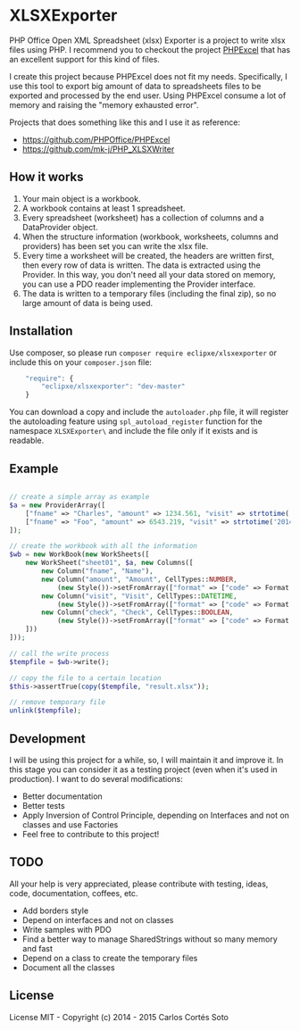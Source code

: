 # XLSXExporter

PHP Office Open XML Spreadsheet (xlsx) Exporter is a project to write xlsx files using PHP.
I recommend you to checkout the project [PHPExcel](https://github.com/PHPOffice/PHPExcel) that has an excellent support for this kind of files.

I create this project because PHPExcel does not fit my needs.
Specifically, I use this tool to export big amount of data to spreadsheets
files to be exported and processed by the end user.
Using PHPExcel consume a lot of memory and raising the "memory exhausted error".

Projects that does something like this and I use it as reference:

 - https://github.com/PHPOffice/PHPExcel
 - https://github.com/mk-j/PHP_XLSXWriter

## How it works

1. Your main object is a workbook.
1. A workbook contains at least 1 spreadsheet.
1. Every spreadsheet (worksheet) has a collection of columns and a DataProvider object.
1. When the structure information (workbook, worksheets, columns and providers) has been set you can write the xlsx file.
1. Every time a worksheet will be created, the headers are written first, then every row of data is written. The data is extracted using the Provider. In this way, you don't need all your data stored on memory, you can use a PDO reader implementing the Provider interface.
1. The data is written to a temporary files (including the final zip), so no large amount of data is being used.

## Installation

Use composer, so please run `composer require eclipxe/xlsxexporter` or include this on your `composer.json` file:

```javascript
    "require": {
        "eclipxe/xlsxexporter": "dev-master"
    }
```

You can download a copy and include the `autoloader.php` file, it will register the autoloading feature using `spl_autoload_register`
function for the namespace `XLSXExporter\` and include the file only if it exists and is readable.


## Example

```php

// create a simple array as example
$a = new ProviderArray([
    ["fname" => "Charles", "amount" => 1234.561, "visit" => strtotime('2014-01-13 13:14:15'), "check" => 1],
    ["fname" => "Foo", "amount" => 6543.219, "visit" => strtotime('2014-12-31 23:59:59'), "check" => 0],
]);

// create the workbook with all the information
$wb = new WorkBook(new WorkSheets([
    new WorkSheet("sheet01", $a, new Columns([
        new Column("fname", "Name"),
        new Column("amount", "Amount", CellTypes::NUMBER,
            (new Style())->setFromArray(["format" => ["code" => Format::FORMAT_COMMA_2DECS]])),
        new Column("visit", "Visit", CellTypes::DATETIME,
            (new Style())->setFromArray(["format" => ["code" => Format::FORMAT_DATE_YMDHM]])),
        new Column("check", "Check", CellTypes::BOOLEAN,
            (new Style())->setFromArray(["format" => ["code" => Format::FORMAT_YESNO]])),
    ]))
]));

// call the write process
$tempfile = $wb->write();

// copy the file to a certain location
$this->assertTrue(copy($tempfile, "result.xlsx"));

// remove temporary file
unlink($tempfile);

```

## Development

I will be using this project for a while, so, I will maintain it and improve it.
In this stage you can consider it as a testing project (even when it's used in production).
I want to do several modifications:

- Better documentation
- Better tests
- Apply Inversion of Control Principle, depending on Interfaces and not on classes and use Factories
- Feel free to contribute to this project!

## TODO

All your help is very appreciated, please contribute with testing, ideas, code, documentation, coffees, etc.

- Add borders style
- Depend on interfaces and not on classes
- Write samples with PDO
- Find a better way to manage SharedStrings without so many memory and fast
- Depend on a class to create the temporary files
- Document all the classes

## License

License MIT - Copyright (c) 2014 - 2015 Carlos Cortés Soto

